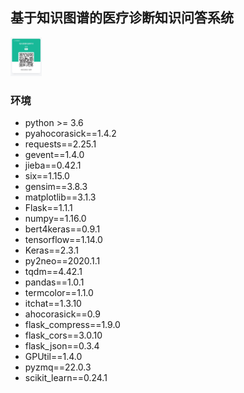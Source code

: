 ## 基于知识图谱的医疗诊断知识问答系统

<img src="./img/zsxq.jpg" alt="imang" width=250 style="zoom:20%;" />

### 环境

- python    >= 3.6
- pyahocorasick==1.4.2
- requests==2.25.1
- gevent==1.4.0
- jieba==0.42.1
- six==1.15.0
- gensim==3.8.3
- matplotlib==3.1.3
- Flask==1.1.1
- numpy==1.16.0
- bert4keras==0.9.1
- tensorflow==1.14.0
- Keras==2.3.1
- py2neo==2020.1.1
- tqdm==4.42.1
- pandas==1.0.1
- termcolor==1.1.0
- itchat==1.3.10
- ahocorasick==0.9
- flask_compress==1.9.0
- flask_cors==3.0.10
- flask_json==0.3.4
- GPUtil==1.4.0
- pyzmq==22.0.3
- scikit_learn==0.24.1

